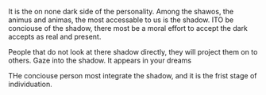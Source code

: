 It is the on none dark side of the personality. Among the shawos, the animus and animas, the most accessable to us is the shadow. ITO be conciouse of the shadow, there most be a moral effort to accept the dark accepts as real and present.

People that do not look at there shadow directly, they will project them on to others. Gaze into the shadow. It appears in your dreams

THe conciouse person most integrate the shadow, and it is the frist stage of individuation. 

